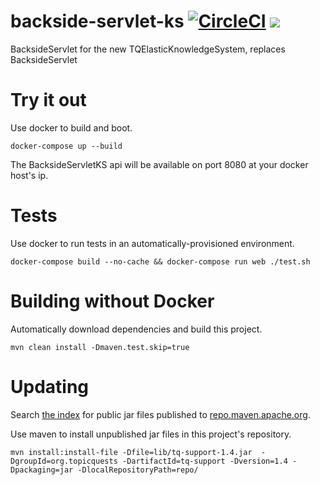 # backside-servlet-ks [![CircleCI](https://circleci.com/gh/wenzowski/backside-servlet-ks/tree/master.svg?style=svg)](https://circleci.com/gh/wenzowski/backside-servlet-ks/tree/master) [![](https://imagelayers.io/badge/wenzowski/backside-servlet-ks:0.6.1.svg)](https://imagelayers.io/?images=wenzowski/backside-servlet-ks:0.6.1 'Get your own badge on imagelayers.io')
BacksideServlet for the new TQElasticKnowledgeSystem, replaces BacksideServlet

# Try it out
Use docker to build and boot.

```
docker-compose up --build
```

The BacksideServletKS api will be available on port 8080 at your docker host's ip.

# Tests
Use docker to run tests in an automatically-provisioned environment.

```
docker-compose build --no-cache && docker-compose run web ./test.sh
```

# Building without Docker
Automatically download dependencies and build this project.
```
mvn clean install -Dmaven.test.skip=true
```

# Updating
Search [the index](https://mvnrepository.com/) for public jar files published to [repo.maven.apache.org](https://repo.maven.apache.org/).

Use maven to install unpublished jar files in this project's repository.

```
mvn install:install-file -Dfile=lib/tq-support-1.4.jar  -DgroupId=org.topicquests -DartifactId=tq-support -Dversion=1.4 -Dpackaging=jar -DlocalRepositoryPath=repo/
```
